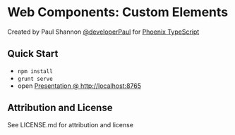 # Web Components: Custom Elements

Created by Paul Shannon [@developerPaul](https://twitter.com/developerPaul) for [Phoenix TypeScript](https://www.meetup.com/Phoenix-TypeScript/events/257212578/)

## Quick Start

* `npm install`
* `grunt serve`
* open [Presentation @ http://localhost:8765](http://localhost:8765)

## Attribution and License 

See LICENSE.md for attribution and license
